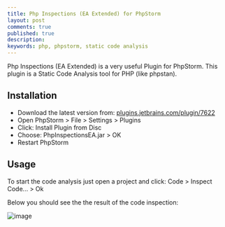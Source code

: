 ```yaml
---
title: Php Inspections (EA Extended) for PhpStorm
layout: post
comments: true
published: true
description: 
keywords: php, phpstorm, static code analysis
---
```


Php Inspections (EA Extended) is a very useful Plugin for PhpStorm. 
This plugin is a Static Code Analysis tool for PHP (like phpstan).

## Installation

* Download the latest version from: [plugins.jetbrains.com/plugin/7622](https://plugins.jetbrains.com/plugin/7622-php-inspections-ea-extended-)
* Open PhpStorm > File > Settings > Plugins
* Click: Install Plugin from Disc
* Choose: PhpInspectionsEA.jar > OK
* Restart PhpStorm

## Usage

To start the code analysis just open a project and click: Code > Inspect Code... > Ok

Below you should see the the result of the code inspection:

![image](https://user-images.githubusercontent.com/781074/43529677-1bae26fc-95ac-11e8-8b43-31fe1081d5f8.png)

